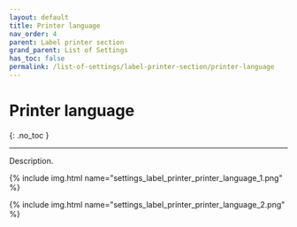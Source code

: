```yaml
---
layout: default
title: Printer language
nav_order: 4
parent: Label printer section
grand_parent: List of Settings
has_toc: false
permalink: /list-of-settings/label-printer-section/printer-language
---
```


# Printer language
{: .no_toc }

---

Description.

{% include img.html name="settings_label_printer_printer_language_1.png" %}

{% include img.html name="settings_label_printer_printer_language_2.png" %}
